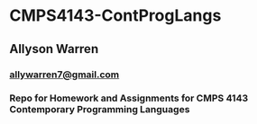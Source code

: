 # CMPS4143-ContProgLangs
## Allyson Warren
### allywarren7@gmail.com
### Repo for Homework and Assignments for CMPS 4143 Contemporary Programming Languages
